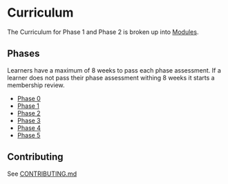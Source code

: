 # Curriculum

The Curriculum for Phase 1 and Phase 2 is broken up into [Modules](./modules).

## Phases

Learners have a maximum of 8 weeks to pass each phase assessment. If a learner
does not pass their phase assessment withing 8 weeks it starts a membership
review.


- [Phase 0](./phases/0)
- [Phase 1](./phases/1)
- [Phase 2](./phases/2)
- [Phase 3](./phases/3)
- [Phase 4](./phases/4)
- [Phase 5](./phases/5)



## Contributing

See [CONTRIBUTING.md](./CONTRIBUTING.md)
